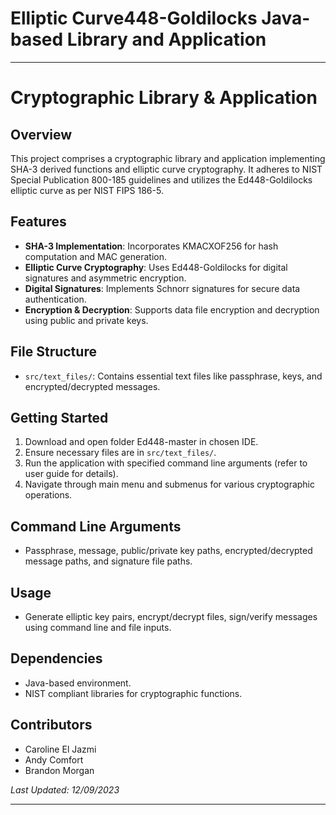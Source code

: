 # Elliptic Curve448-Goldilocks Java-based Library and Application  #

---

# Cryptographic Library & Application

## Overview
This project comprises a cryptographic library and application implementing SHA-3 derived functions and elliptic curve cryptography. It adheres to NIST Special Publication 800-185 guidelines and utilizes the Ed448-Goldilocks elliptic curve as per NIST FIPS 186-5.

## Features
- **SHA-3 Implementation**: Incorporates KMACXOF256 for hash computation and MAC generation.
- **Elliptic Curve Cryptography**: Uses Ed448-Goldilocks for digital signatures and asymmetric encryption.
- **Digital Signatures**: Implements Schnorr signatures for secure data authentication.
- **Encryption & Decryption**: Supports data file encryption and decryption using public and private keys.

## File Structure
- `src/text_files/`: Contains essential text files like passphrase, keys, and encrypted/decrypted messages.

## Getting Started
1. Download and open folder Ed448-master in chosen IDE.  
1. Ensure necessary files are in `src/text_files/`.
2. Run the application with specified command line arguments (refer to user guide for details).
3. Navigate through main menu and submenus for various cryptographic operations.

## Command Line Arguments
- Passphrase, message, public/private key paths, encrypted/decrypted message paths, and signature file paths.

## Usage
- Generate elliptic key pairs, encrypt/decrypt files, sign/verify messages using command line and file inputs.

## Dependencies
- Java-based environment.
- NIST compliant libraries for cryptographic functions.

## Contributors
- Caroline El Jazmi
- Andy Comfort
- Brandon Morgan

_Last Updated: 12/09/2023_

---
